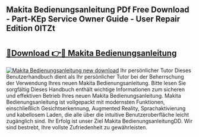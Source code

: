 ## Makita Bedienungsanleitung PDf Free Download - Part-KEp Service Owner Guide - User Repair Edition 0ITZt

# <h2><a href="http://df1hipp.blite.top/?on=Makita+Bedienungsanleitung">🔗Download 👉🔴 Makita Bedienungsanleitung</a></h2>

[![Makita Bedienungsanleitung new download](https://i.imgur.com/lujVjoI.png)](http://df1hipp.blite.top/?on=Makita+Bedienungsanleitung)
Ihr persönlicher Tutor Dieses Benutzerhandbuch dient als Ihr persönlicher Tutor bei der Beherrschung der Verwendung Ihres neuen Makita Bedienungsanleitung. Bitte lesen Sie sorgfältig Dieses Handbuch enthält wichtige Informationen zum sicheren und effektiven Betrieb Ihres neuen Makita Bedienungsanleitung. Makita Bedienungsanleitung ist vollgepackt mit modernsten Funktionen, einschließlich Gesichtserkennung, Augmented Reality, Sprachaktivierung und kabellosem Laden, die alle über die intuitive Benutzeroberfläche leicht zugänglich sind. Ihr Erfolg ist unser Ziel Makita BedienungsanleitungDD. Wir sind bestrebt, Ihre vollste Zufriedenheit zu gewährleisten.
